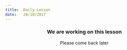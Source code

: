 ```yaml
---
title:  Daily Lesson
date:   28/10/2017
---
```


### <center>We are working on this lesson</center>
<center>Please come back later</center>